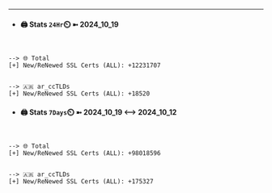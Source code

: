 

---
- #### 🖨️ **Stats** `24Hr`⏲️ ➼ 2024_10_19
```console


--> 🌐 Total
[+] New/ReNewed SSL Certs (ALL): +12231707


--> 🇦🇷 ar_ccTLDs
[+] New/ReNewed SSL Certs (ALL): +18520

```

- #### 🖨️ **Stats** `7Days`⏲️ ➼ 2024_10_19 <--> 2024_10_12
```console


--> 🌐 Total
[+] New/ReNewed SSL Certs (ALL): +98018596


--> 🇦🇷 ar_ccTLDs
[+] New/ReNewed SSL Certs (ALL): +175327

```


